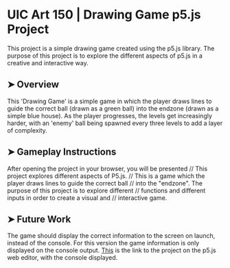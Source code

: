 # UIC Art 150 | Drawing Game p5.js Project
This project is a simple drawing game created using the p5.js library. The purpose of this project is to explore the different aspects of p5.js in a creative and interactive way.

## ➤ Overview
This 'Drawing Game' is a simple game in which the player draws lines to guide the correct ball (drawn as a green ball) into the endzone (drawn as a simple blue house). As the player progresses, the levels get increasingly harder, with an 'enemy' ball being spawned every three levels to add a layer of complexity.

## ➤ Gameplay Instructions
After opening the project in your browser, you will be presented 
// This project explores different aspects of P5.js.
// This is a game which the player draws lines to guide the correct ball
// into the "endzone". The purpose of this project is to explore different
// functions and different inputs in order to create a visual and
// interactive game.

## ➤ Future Work
The game should display the correct information to the screen on launch, instead of the console. For this version the game information is only displayed on the console output. [This](https://editor.p5js.org/dariusalasu/sketches/sSWfJSRrg) is the link to the project on the p5.js web editor, with the console displayed.
